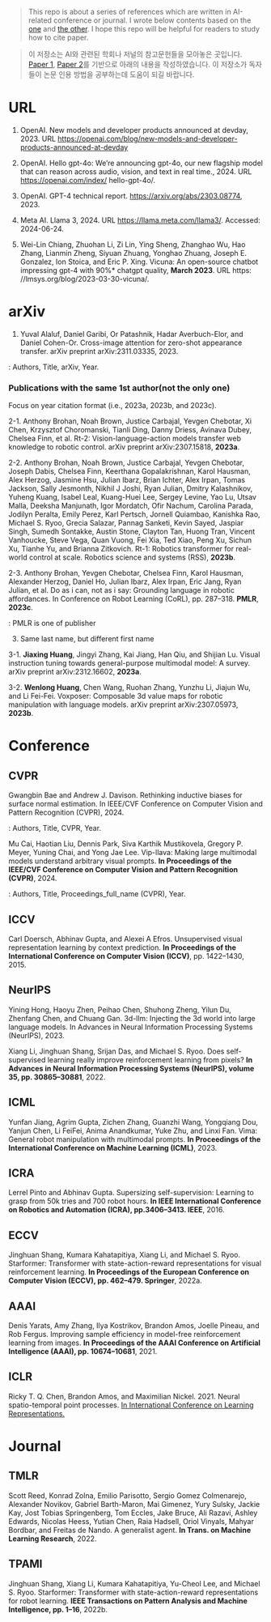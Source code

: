 > This repo is about a series of references which are written in AI-related conference or journal.
> I wrote below contents based on the [one](https://arxiv.org/pdf/2406.20095v1) and [the other](https://arxiv.org/pdf/2411.14042).
> I hope this repo will be helpful for readers to study how to cite paper.

> 이 저장소는 AI와 관련된 학회나 저널의 참고문헌들을 모아놓은 곳입니다.
> [Paper 1](https://arxiv.org/pdf/2406.20095v1), [Paper 2](https://arxiv.org/pdf/2411.14042)를 기반으로 아래의 내용을 작성하였습니다.
> 이 저장소가 독자들이 논문 인용 방법을 공부하는데 도움이 되길 바랍니다.

# URL

1. OpenAI. New models and developer products announced at devday, 2023.
URL https://openai.com/blog/new-models-and-developer-products-announced-at-devday

2. OpenAI. Hello gpt-4o: We’re announcing gpt-4o, our new flagship model that can reason
across audio, vision, and text in real time., 2024. URL https://openai.com/index/
hello-gpt-4o/.

3. OpenAI. GPT-4 technical report. https://arxiv.org/abs/2303.08774, 2023.
   
4. Meta AI. Llama 3, 2024. URL https://llama.meta.com/llama3/. Accessed: 2024-06-24.

5. Wei-Lin Chiang, Zhuohan Li, Zi Lin, Ying Sheng, Zhanghao Wu, Hao Zhang, Lianmin Zheng,
Siyuan Zhuang, Yonghao Zhuang, Joseph E. Gonzalez, Ion Stoica, and Eric P. Xing. Vicuna: An
open-source chatbot impressing gpt-4 with 90%* chatgpt quality, **March 2023**. URL https:
//lmsys.org/blog/2023-03-30-vicuna/.

# arXiv

1. Yuval Alaluf, Daniel Garibi, Or Patashnik, Hadar Averbuch-Elor, and Daniel Cohen-Or. Cross-image
attention for zero-shot appearance transfer. arXiv preprint arXiv:2311.03335, 2023.

: Authors, Title, arXiv, Year.

### Publications with the same 1st author(not the only one)

Focus on year citation format (i.e., 2023a, 2023b, and 2023c).

2-1. Anthony Brohan, Noah Brown, Justice Carbajal, Yevgen Chebotar, Xi Chen, Krzysztof Choromanski, Tianli Ding, Danny Driess, Avinava Dubey, Chelsea Finn, et al. Rt-2: Vision-language-action models transfer web knowledge to robotic control. arXiv preprint arXiv:2307.15818, **2023a**.

2-2. Anthony Brohan, Noah Brown, Justice Carbajal, Yevgen Chebotar, Joseph Dabis, Chelsea Finn,
Keerthana Gopalakrishnan, Karol Hausman, Alex Herzog, Jasmine Hsu, Julian Ibarz, Brian
Ichter, Alex Irpan, Tomas Jackson, Sally Jesmonth, Nikhil J Joshi, Ryan Julian, Dmitry Kalashnikov, Yuheng Kuang, Isabel Leal, Kuang-Huei Lee, Sergey Levine, Yao Lu, Utsav Malla, Deeksha Manjunath, Igor Mordatch, Ofir Nachum, Carolina Parada, Jodilyn Peralta, Emily Perez, Karl
Pertsch, Jornell Quiambao, Kanishka Rao, Michael S. Ryoo, Grecia Salazar, Pannag Sanketi,
Kevin Sayed, Jaspiar Singh, Sumedh Sontakke, Austin Stone, Clayton Tan, Huong Tran, Vincent
Vanhoucke, Steve Vega, Quan Vuong, Fei Xia, Ted Xiao, Peng Xu, Sichun Xu, Tianhe Yu, and
Brianna Zitkovich. Rt-1: Robotics transformer for real-world control at scale. Robotics science
and systems (RSS), **2023b**.

2-3. Anthony Brohan, Yevgen Chebotar, Chelsea Finn, Karol Hausman, Alexander Herzog, Daniel Ho,
Julian Ibarz, Alex Irpan, Eric Jang, Ryan Julian, et al. Do as i can, not as i say: Grounding
language in robotic affordances. In Conference on Robot Learning (CoRL), pp. 287–318. **PMLR**,
**2023c**.

: PMLR is one of publisher

3. Same last name, but different first name

3-1. **Jiaxing Huang**, Jingyi Zhang, Kai Jiang, Han Qiu, and Shijian Lu. Visual instruction tuning towards
general-purpose multimodal model: A survey. arXiv preprint arXiv:2312.16602, **2023a**.

3-2. **Wenlong Huang**, Chen Wang, Ruohan Zhang, Yunzhu Li, Jiajun Wu, and Li Fei-Fei. Voxposer:
Composable 3d value maps for robotic manipulation with language models. arXiv preprint
arXiv:2307.05973, **2023b**.

# Conference

## CVPR

Gwangbin Bae and Andrew J. Davison. Rethinking inductive biases for surface normal estimation.
In IEEE/CVF Conference on Computer Vision and Pattern Recognition (CVPR), 2024.

: Authors, Title, CVPR, Year.

Mu Cai, Haotian Liu, Dennis Park, Siva Karthik Mustikovela, Gregory P. Meyer, Yuning Chai, and
Yong Jae Lee. Vip-llava: Making large multimodal models understand arbitrary visual prompts. **In
Proceedings of the IEEE/CVF Conference on Computer Vision and Pattern Recognition (CVPR)**,
2024.

: Authors, Title, Proceedings_full_name (CVPR), Year.

## ICCV

Carl Doersch, Abhinav Gupta, and Alexei A Efros. Unsupervised visual representation learning by
context prediction. **In Proceedings of the International Conference on Computer Vision (ICCV)**,
pp. 1422–1430, 2015.

## NeurIPS

Yining Hong, Haoyu Zhen, Peihao Chen, Shuhong Zheng, Yilun Du, Zhenfang Chen, and Chuang Gan.
3d-llm: Injecting the 3d world into large language models. In Advances in Neural Information Processing Systems (NeurIPS), 2023.

Xiang Li, Jinghuan Shang, Srijan Das, and Michael S. Ryoo. Does self-supervised learning really improve reinforcement learning from pixels? **In Advances in Neural Information Processing Systems (NeurIPS), volume 35, pp. 30865–30881**, 2022.

## ICML

Yunfan Jiang, Agrim Gupta, Zichen Zhang, Guanzhi Wang, Yongqiang Dou, Yanjun Chen, Li FeiFei, Anima Anandkumar, Yuke Zhu, and Linxi Fan. Vima: General robot manipulation with multimodal prompts. **In Proceedings of the International Conference on Machine Learning (ICML)**, 2023.

## ICRA

Lerrel Pinto and Abhinav Gupta. Supersizing self-supervision: Learning to grasp from 50k tries and 700 robot hours. **In IEEE International Conference on Robotics and Automation (ICRA), pp.3406–3413. IEEE**, 2016.

## ECCV

Jinghuan Shang, Kumara Kahatapitiya, Xiang Li, and Michael S. Ryoo. Starformer: Transformer with state-action-reward representations for visual reinforcement learning. **In Proceedings of the European Conference on Computer Vision (ECCV), pp. 462–479. Springer**, 2022a.

## AAAI

Denis Yarats, Amy Zhang, Ilya Kostrikov, Brandon Amos, Joelle Pineau, and Rob Fergus. Improving sample efficiency in model-free reinforcement learning from images. **In Proceedings of the AAAI Conference on Artificial Intelligence (AAAI), pp. 10674–10681**, 2021.

## ICLR

Ricky T. Q. Chen, Brandon Amos, and Maximilian Nickel. 2021. Neural spatio-temporal point processes. <ins>In International Conference on Learning Representations.</ins>

# Journal

## TMLR

Scott Reed, Konrad Zolna, Emilio Parisotto, Sergio Gomez Colmenarejo, Alexander Novikov,
Gabriel Barth-Maron, Mai Gimenez, Yury Sulsky, Jackie Kay, Jost Tobias Springenberg, Tom
Eccles, Jake Bruce, Ali Razavi, Ashley Edwards, Nicolas Heess, Yutian Chen, Raia Hadsell,
Oriol Vinyals, Mahyar Bordbar, and Freitas de Nando. A generalist agent. **In Trans. on Machine
Learning Research**, 2022.

## TPAMI

Jinghuan Shang, Xiang Li, Kumara Kahatapitiya, Yu-Cheol Lee, and Michael S. Ryoo. Starformer:
Transformer with state-action-reward representations for robot learning. **IEEE Transactions on
Pattern Analysis and Machine Intelligence, pp. 1–16**, 2022b.


